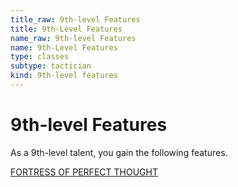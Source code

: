 ```yaml
---
title_raw: 9th-level Features
title: 9th-Level Features
name_raw: 9th-level Features
name: 9th-Level Features
type: classes
subtype: tactician
kind: 9th-level features
---
```


# 9th-level Features

As a 9th-level talent, you gain the following features.

[FORTRESS OF PERFECT THOUGHT](./Fortress%20Of%20Perfect%20Thought.md)
